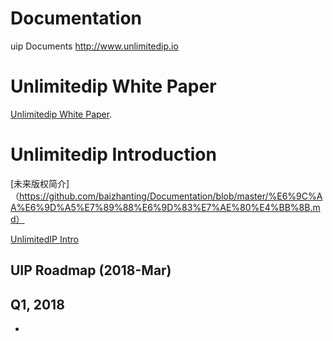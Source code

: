 # Documentation
uip Documents http://www.unlimitedip.io


# Unlimitedip  White Paper
[Unlimitedip  White Paper](https://github.com/linkentertainments/Documentation/blob/master/UIP_Whitepaper_v5.1.pdf).


# Unlimitedip  Introduction
[未来版权简介]（https://github.com/baizhanting/Documentation/blob/master/%E6%9C%AA%E6%9D%A5%E7%89%88%E6%9D%83%E7%AE%80%E4%BB%8B.md）

[UnlimitedIP Intro](https://github.com/baizhanting/Documentation/blob/master/UnlimitedIP%20Intro.md)






## UIP Roadmap (2018-Mar)
## Q1, 2018
- 



